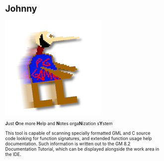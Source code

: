 # Johnny

![image](pg.png)

**J**ust **O**ne more **H**elp and **N**otes orga**N**ization s**Y**stem

This tool is capable of scanning specially formatted GML and C source code
looking for function signatures, and extended function usage help documentation.
Such information is written out to the GM 8.2 Documentation Tutorial, which can
be displayed alongside the work area in the IDE.
